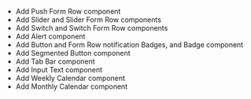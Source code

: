 - Add Push Form Row component
- Add Slider and Slider Form Row components
- Add Switch and Switch Form Row components
- Add Alert component
- Add Button and Form Row notification Badges, and Badge component
- Add Segmented Button component
- Add Tab Bar component
- Add Input Text component
- Add Weekly Calendar component
- Add Monthly Calendar component

